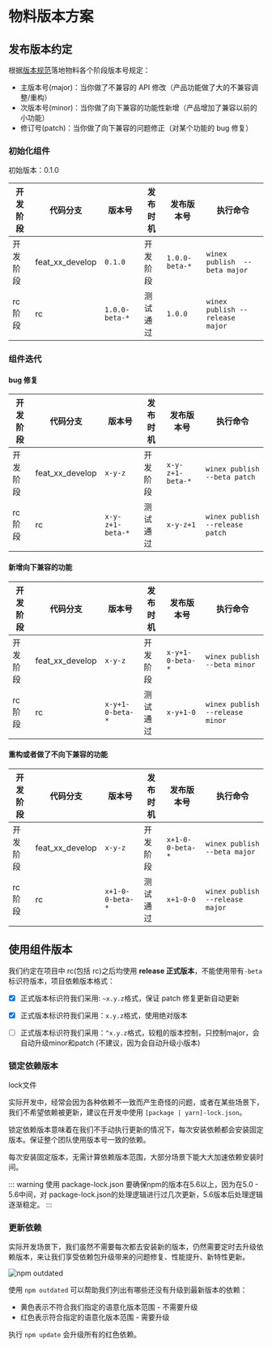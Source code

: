 # 物料版本方案

## 发布版本约定

根据[版本规范](./material-version.html)落地物料各个阶段版本号规定：

- 主版本号(major)：当你做了不兼容的 API 修改（产品功能做了大的不兼容调整/重构）
- 次版本号(minor)：当你做了向下兼容的功能性新增（产品增加了兼容以前的小功能）
- 修订号(patch)：当你做了向下兼容的问题修正（对某个功能的 bug 修复）

### 初始化组件

初始版本：0.1.0

| 开发阶段 | 代码分支        | 版本号         | 发布时机 | 发布版本号     | 执行命令                              |
| -------- | --------------- | -------------- | -------- | -------------- | ------------------------------------- |
| 开发阶段 | feat_xx_develop | `0.1.0`        | 开发阶段 | `1.0.0-beta-*` | `winex publish  --beta major` |
| rc 阶段  | rc              | `1.0.0-beta-*` | 测试通过 | `1.0.0`        | `winex publish --release major`                 |

### 组件迭代

#### bug 修复

| 开发阶段 | 代码分支        | 版本号           | 发布时机 | 发布版本号       | 执行命令                              |
| -------- | --------------- | ---------------- | -------- | ---------------- | ------------------------------------- |
| 开发阶段 | feat_xx_develop | `x-y-z`          | 开发阶段 | `x-y-z+1-beta-*` | `winex publish --beta patch` |
| rc 阶段  | rc              | `x-y-z+1-beta-*` | 测试通过 | `x-y-z+1`        | `winex publish --release patch`                 |

#### 新增向下兼容的功能

| 开发阶段 | 代码分支        | 版本号           | 发布时机 | 发布版本号       | 执行命令                              |
| -------- | --------------- | ---------------- | -------- | ---------------- | ------------------------------------- |
| 开发阶段 | feat_xx_develop | `x-y-z`          | 开发阶段 | `x-y+1-0-beta-*` | `winex publish --beta minor` |
| rc 阶段  | rc              | `x-y+1-0-beta-*` | 测试通过 | `x-y+1-0`        | `winex publish --release minor`                 |

#### 重构或者做了不向下兼容的功能

| 开发阶段 | 代码分支        | 版本号           | 发布时机 | 发布版本号       | 执行命令                              |
| -------- | --------------- | ---------------- | -------- | ---------------- | ------------------------------------- |
| 开发阶段 | feat_xx_develop | `x-y-z`          | 开发阶段 | `x+1-0-0-beta-*` | `winex publish --beta major` |
| rc 阶段  | rc              | `x+1-0-0-beta-*` | 测试通过 | `x+1-0-0`        | `winex publish --release major`                 |

## 使用组件版本

我们约定在项目中 rc(包括 rc)之后均使用 **release 正式版本**，不能使用带有`-beta`标识符版本，项目依赖版本格式：

 - [x] 正式版本标识符我们采用: `~x.y.z`格式，保证 patch 修复更新自动更新
 - [x] 正式版本标识符我们采用：`x.y.z`格式，使用绝对版本
 - [ ] 正式版本标识符我们采用：`^x.y.z`格式，较粗的版本控制，只控制major，会自动升级minor和patch (不建议，因为会自动升级小版本)


### 锁定依赖版本

lock文件

实际开发中，经常会因为各种依赖不一致而产生奇怪的问题，或者在某些场景下，我们不希望依赖被更新，建议在开发中使用 `[package | yarn]-lock.json`。

锁定依赖版本意味着在我们不手动执行更新的情况下，每次安装依赖都会安装固定版本。保证整个团队使用版本号一致的依赖。

每次安装固定版本，无需计算依赖版本范围，大部分场景下能大大加速依赖安装时间。

::: warning
使用 package-lock.json 要确保npm的版本在5.6以上，因为在5.0 - 5.6中间，对 package-lock.json的处理逻辑进行过几次更新，5.6版本后处理逻辑逐渐稳定。
:::

### 更新依赖

实际开发场景下，我们虽然不需要每次都去安装新的版本，仍然需要定时去升级依赖版本，来让我们享受依赖包升级带来的问题修复、性能提升、新特性更新。

<img :src="$withBase('/outdated.png')" alt="npm outdated">

使用 `npm outdated` 可以帮助我们列出有哪些还没有升级到最新版本的依赖：

- 黄色表示不符合我们指定的语意化版本范围 - 不需要升级
- 红色表示符合指定的语意化版本范围 - 需要升级


执行 `npm update` 会升级所有的红色依赖。
